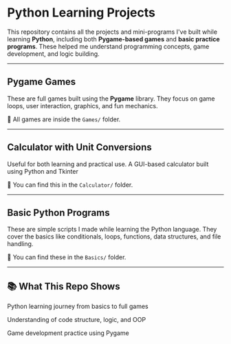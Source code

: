 #  Python Learning Projects

This repository contains all the projects and mini-programs I've built while learning **Python**, including both **Pygame-based games** and **basic practice programs**. These helped me understand programming concepts, game development, and logic building.

---

##  Pygame Games

These are full games built using the **Pygame** library. They focus on game loops, user interaction, graphics, and fun mechanics.

📂 All games are inside the `Games/` folder.  

---

##  Calculator with Unit Conversions

Useful for both learning and practical use. A GUI-based calculator built using Python and Tkinter

📁 You can find this in the `Calculator/` folder.

---

##  Basic Python Programs

These are simple scripts I made while learning the Python language. They cover the basics like conditionals, loops, functions, data structures, and file handling.

📂 You can find these in the `Basics/` folder.

---

## 📚 What This Repo Shows
Python learning journey from basics to full games

Understanding of code structure, logic, and OOP

Game development practice using Pygame
